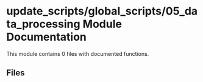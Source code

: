 # update_scripts/global_scripts/05_data_processing Module Documentation

This module contains 0 files with documented functions.

## Files
